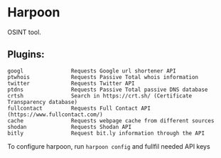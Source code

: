 # Harpoon

OSINT tool.

## Plugins:

```
googl               Requests Google url shortener API
ptwhois             Requests Passive Total whois information
twitter             Requests Twitter API
ptdns               Requests Passive Total passive DNS database
crtsh               Search in https://crt.sh/ (Certificate Transparency database)
fullcontact         Requests Full Contact API (https://www.fullcontact.com/)
cache               Requests webpage cache from different sources
shodan              Requests Shodan API
bitly               Request bit.ly information through the API
```

To configure harpoon, run `harpoon config` and fullfil needed API keys
